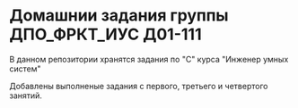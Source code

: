 # Домашнии задания группы ДПО_ФРКТ_ИУС Д01-111
В данном репозитории хранятся задания по "С" курса "Инженер умных систем"

Добавлены выполненые задания с первого, третьего и четвертого занятий.
